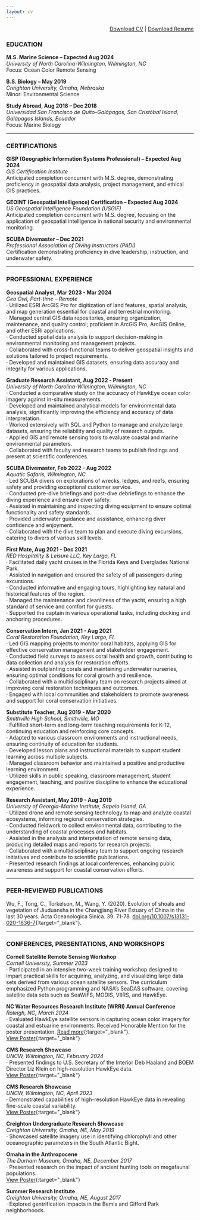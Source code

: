 ```yaml
---
layout: cv
---
```


<div style="text-align: right;">
    <a href="https://dinodiver.github.io/mitchtorkelson/assets/pdf/CV.pdf" target="_blank">Download CV</a> | 
    <a href="https://dinodiver.github.io/mitchtorkelson/assets/pdf/Resume.pdf" target="_blank">Download Resume</a>
</div>

### EDUCATION
**M.S. Marine Science – Expected Aug 2024**  
*University of North Carolina-Wilmington, Wilmington, NC*  
Focus: Ocean Color Remote Sensing

**B.S. Biology – May 2019**  
*Creighton University, Omaha, Nebraska*  
Minor: Environmental Science

**Study Abroad, Aug 2018 – Dec 2018**  
*Universidad San Francisco de Quito-Galápagos, San Cristóbal Island, Galápagos Islands, Ecuador*  
Focus: Marine Biology

---

### CERTIFICATIONS
**GISP (Geographic Information Systems Professional) – Expected Aug 2024**  
*GIS Certification Institute*  
Anticipated completion concurrent with M.S. degree, demonstrating proficiency in geospatial data analysis, project management, and ethical GIS practices.

**GEOINT (Geospatial Intelligence) Certification – Expected Aug 2024**  
*US Geospatial Intelligence Foundation (USGIF)*  
Anticipated completion concurrent with M.S. degree, focusing on the application of geospatial intelligence in national security and environmental monitoring.

**SCUBA Divemaster – Dec 2021**  
*Professional Association of Diving Instructors (PADI)*  
Certification demonstrating proficiency in dive leadership, instruction, and underwater safety.

---

### PROFESSIONAL EXPERIENCE
**Geospatial Analyst, Mar 2023 - Mar 2024**  
*Geo Owl, Part-time – Remote*  
· Utilized ESRI ArcGIS Pro for digitization of land features, spatial analysis, and map generation essential for coastal and terrestrial monitoring.  
· Managed central GIS data repositories, ensuring organization, maintenance, and quality control; proficient in ArcGIS Pro, ArcGIS Online, and other ESRI applications.  
· Conducted spatial data analysis to support decision-making in environmental monitoring and management projects.  
· Collaborated with cross-functional teams to deliver geospatial insights and solutions tailored to project requirements.  
· Developed and maintained GIS datasets, ensuring data accuracy and integrity for various applications.

**Graduate Research Assistant, Aug 2022 - Present**  
*University of North Carolina-Wilmington, Wilmington, NC*  
· Conducted a comparative study on the accuracy of HawkEye ocean color imagery against in-situ measurements.  
· Developed and maintained analytical models for environmental data analysis, significantly improving the efficiency and accuracy of data interpretation.  
· Worked extensively with SQL and Python to manage and analyze large datasets, ensuring the reliability and quality of research outputs.  
· Applied GIS and remote sensing tools to evaluate coastal and marine environmental parameters.  
· Collaborated with faculty and research teams to publish findings and present at scientific conferences.

**SCUBA Divemaster, Feb 2022 - Aug 2022**  
*Aquatic Safaris, Wilmington, NC*  
· Led SCUBA divers on explorations of wrecks, ledges, and reefs, ensuring safety and providing exceptional customer service.  
· Conducted pre-dive briefings and post-dive debriefings to enhance the diving experience and ensure diver safety.  
· Assisted in maintaining and inspecting diving equipment to ensure optimal functionality and safety standards.  
· Provided underwater guidance and assistance, enhancing diver confidence and enjoyment.  
· Collaborated with the dive team to plan and execute diving excursions, catering to divers of various skill levels.

**First Mate, Aug 2021 - Dec 2021**  
*RED Hospitality & Leisure LLC, Key Largo, FL*  
· Facilitated daily yacht cruises in the Florida Keys and Everglades National Park.  
· Assisted in navigation and ensured the safety of all passengers during excursions.  
· Conducted informative and engaging tours, highlighting key natural and historical features of the region.  
· Managed the maintenance and cleanliness of the yacht, ensuring a high standard of service and comfort for guests.  
· Supported the captain in various operational tasks, including docking and anchoring procedures.

**Conservation Intern, Jan 2021 - Aug 2021**  
*Coral Restoration Foundation, Key Largo, FL*  
· Led GIS mapping projects to monitor coral habitats, applying GIS for effective conservation management and stakeholder engagement.  
· Conducted field surveys to assess coral health and growth, contributing to data collection and analysis for restoration efforts.  
· Assisted in outplanting corals and maintaining underwater nurseries, ensuring optimal conditions for coral growth and resilience.  
· Collaborated with a multidisciplinary team on research projects aimed at improving coral restoration techniques and outcomes.  
· Engaged with local communities and stakeholders to promote awareness and support for coral conservation initiatives.

**Substitute Teacher, Aug 2019 - Mar 2020**  
*Smithville High School, Smithville, MO*  
· Fulfilled short-term and long-term teaching requirements for K-12, continuing education and reinforcing core concepts.  
· Adapted to various classroom environments and instructional needs, ensuring continuity of education for students.  
· Developed lesson plans and instructional materials to support student learning across multiple subjects.  
· Managed classroom behavior and maintained a positive and productive learning environment.  
· Utilized skills in public speaking, classroom management, student engagement, teaching, and positive discipline to enhance the educational experience.

**Research Assistant, May 2019 - Aug 2019**  
*University of Georgia-Marine Institute, Sapelo Island, GA*  
· Utilized drone and remote sensing technology to map and analyze coastal ecosystems, informing regional conservation strategies.  
· Conducted fieldwork to collect environmental data, contributing to the understanding of coastal processes and habitats.  
· Assisted in the analysis and interpretation of remote sensing data, producing detailed maps and reports for research projects.  
· Collaborated with a multidisciplinary team to support ongoing research initiatives and contribute to scientific publications.  
· Presented research findings at local conferences, enhancing public awareness and support for coastal conservation efforts.

---

### PEER-REVIEWED PUBLICATIONS
Wu, F., Tong, C., Torkelson, M., Wang, Y. (2020). Evolution of shoals and vegetation of Jiuduansha in the Changjiang River Estuary of China in the last 30 years. Acta Oceanologica Sinica. 39. 71-78. [doi.org/10.1007/s13131-020-1636-7](https://doi.org/10.1007/s13131-020-1636-7){:target="_blank"}.  

---

### CONFERENCES, PRESENTATIONS, AND WORKSHOPS
**Cornell Satellite Remote Sensing Workshop**  
*Cornell University, Summer 2023*  
· Participated in an intensive two-week training workshop designed to impart practical skills for acquiring, analyzing, and visualizing large data sets derived from various ocean satellite sensors. The curriculum emphasized Python programming and NASA’s SeaDAS software, covering satellite data sets such as SeaWiFS, MODIS, VIIRS, and HawkEye.  

**NC Water Resources Research Institute (WRRI) Annual Conference**  
*Raleigh, NC, March 2024*  
· Evaluated HawkEye satellite sensors in capturing ocean color imagery for coastal and estuarine environments. Received Honorable Mention for the poster presentation. [Read more](https://wrri.ncsu.edu/conference-wrap-up-poster-presentations-lightning-talk-winners-and-more/){:target="_blank"}.  
[View Poster](https://dinodiver.github.io/mitchtorkelson/assets/pdf/WRRI_poster.pdf){:target="_blank"}

**CMS Research Showcase**  
*UNCW, Wilmington, NC, February 2024*  
· Presented findings to U.S. Secretary of the Interior Deb Haaland and BOEM Director Liz Klein on high-resolution HawkEye data.  
[View Poster](https://dinodiver.github.io/mitchtorkelson/assets/pdf/cms_summer_23.pdf){:target="_blank"}

**CMS Research Showcase**  
*UNCW, Wilmington, NC, April 2023*  
· Demonstrated capabilities of high-resolution HawkEye data in revealing fine-scale coastal variability.  
[View Poster](https://dinodiver.github.io/mitchtorkelson/assets/pdf/cms_summer_23.pdf){:target="_blank"}

**Creighton Undergraduate Research Showcase**  
*Creighton University, Omaha, NE, May 2019*  
· Showcased satellite imagery use in identifying chlorophyll and other oceanographic parameters in the South Atlantic Bight.

**Omaha in the Anthropocene**  
*The Durham Museum, Omaha, NE, December 2017*  
· Presented research on the impact of ancient hunting tools on megafaunal populations.  
[View Poster](https://dinodiver.github.io/mitchtorkelson/assets/pdf/arrowheads_vs_megafauna.pdf){:target="_blank"}

**Summer Research Institute**  
*Creighton University, Omaha, NE, August 2017*  
· Explored gentrification impacts in the Bemis and Gifford Park neighborhoods.  

